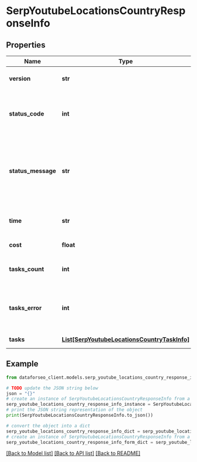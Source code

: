 # SerpYoutubeLocationsCountryResponseInfo


## Properties

Name | Type | Description | Notes
------------ | ------------- | ------------- | -------------
**version** | **str** | the current version of the API | [optional] 
**status_code** | **int** | general status code you can find the full list of the response codes here | [optional] 
**status_message** | **str** | general informational message you can find the full list of general informational messages here | [optional] 
**time** | **str** | total execution time, seconds | [optional] 
**cost** | **float** | total tasks cost, USD | [optional] 
**tasks_count** | **int** | the number of tasks in the tasks array | [optional] 
**tasks_error** | **int** | the number of tasks in the tasks array returned with an error | [optional] 
**tasks** | [**List[SerpYoutubeLocationsCountryTaskInfo]**](SerpYoutubeLocationsCountryTaskInfo.md) | array of tasks | [optional] 

## Example

```python
from dataforseo_client.models.serp_youtube_locations_country_response_info import SerpYoutubeLocationsCountryResponseInfo

# TODO update the JSON string below
json = "{}"
# create an instance of SerpYoutubeLocationsCountryResponseInfo from a JSON string
serp_youtube_locations_country_response_info_instance = SerpYoutubeLocationsCountryResponseInfo.from_json(json)
# print the JSON string representation of the object
print(SerpYoutubeLocationsCountryResponseInfo.to_json())

# convert the object into a dict
serp_youtube_locations_country_response_info_dict = serp_youtube_locations_country_response_info_instance.to_dict()
# create an instance of SerpYoutubeLocationsCountryResponseInfo from a dict
serp_youtube_locations_country_response_info_form_dict = serp_youtube_locations_country_response_info.from_dict(serp_youtube_locations_country_response_info_dict)
```
[[Back to Model list]](../README.md#documentation-for-models) [[Back to API list]](../README.md#documentation-for-api-endpoints) [[Back to README]](../README.md)


